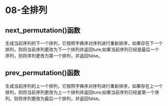 # 08-全排列

## next_permutation()函数

生成当前序列的下一个排列，它按照字典序对序列进行重新排序，如果存在下一个排列，则将当前序列更改为下一个排列并返回ture;如果当前序列已经是最后一个序列，则将序列更改为第一个排列，并返回false。

## prev_permutation()函数

生成当前序列的上一个排列，它按照字典序对序列进行重新排序，如果存在上一个排列，则将当前序列更改为上一个排列并返回ture;如果当前序列已经是第一个序列，则将序列更改为最后一个排列，并返回false。